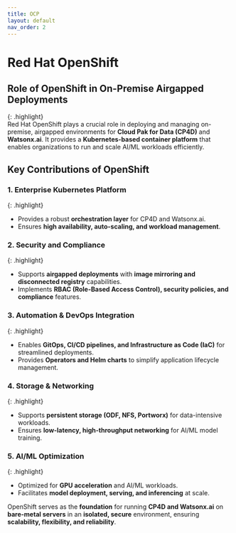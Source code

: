 ```yaml
---
title: OCP
layout: default
nav_order: 2
---
```


# Red Hat OpenShift  

## Role of OpenShift in On-Premise Airgapped Deployments  
{: .highlight}  
Red Hat OpenShift plays a crucial role in deploying and managing on-premise, airgapped environments for **Cloud Pak for Data (CP4D)** and **Watsonx.ai**. It provides a **Kubernetes-based container platform** that enables organizations to run and scale AI/ML workloads efficiently.  

## Key Contributions of OpenShift  

### 1. Enterprise Kubernetes Platform  
{: .highlight}  
- Provides a robust **orchestration layer** for CP4D and Watsonx.ai.  
- Ensures **high availability, auto-scaling, and workload management**.  

### 2. Security and Compliance  
{: .highlight}  
- Supports **airgapped deployments** with **image mirroring and disconnected registry** capabilities.  
- Implements **RBAC (Role-Based Access Control), security policies, and compliance** features.  

### 3. Automation & DevOps Integration  
{: .highlight}  
- Enables **GitOps, CI/CD pipelines, and Infrastructure as Code (IaC)** for streamlined deployments.  
- Provides **Operators and Helm charts** to simplify application lifecycle management.  

### 4. Storage & Networking  
{: .highlight}  
- Supports **persistent storage (ODF, NFS, Portworx)** for data-intensive workloads.  
- Ensures **low-latency, high-throughput networking** for AI/ML model training.  

### 5. AI/ML Optimization  
{: .highlight}  
- Optimized for **GPU acceleration** and AI/ML workloads.  
- Facilitates **model deployment, serving, and inferencing** at scale.  

OpenShift serves as the **foundation** for running **CP4D and Watsonx.ai** on **bare-metal servers** in an **isolated, secure** environment, ensuring **scalability, flexibility, and reliability**.  
